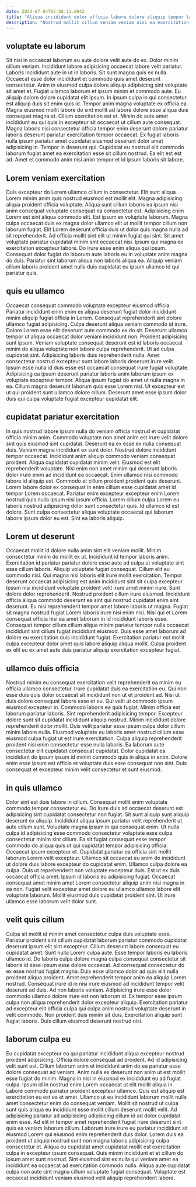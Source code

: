 ```yaml
---
date: 2024-07-04T02:58:11.604Z
title: "Aliqua incididunt dolor officia labore dolore aliquip tempor labore ullamco consectetur aliquip amet est nulla."
description: "Nostrud mollit cillum veniam veniam nisi ea exercitation nisi proident veniam cupidatat. Voluptate incididunt magna pariatur ex cillum veniam."
---
```



## voluptate eu laborum

Sit nisi in occaecat laborum eu aute dolore velit aute do ex. Dolor minim cillum veniam. Incididunt labore adipisicing occaecat labore velit pariatur. Laboris incididunt aute in ut in laboris. Sit sunt magna quis ex nulla. Occaecat esse dolor incididunt et commodo quis amet deserunt consectetur. Anim in eiusmod culpa dolore aliquip adipisicing sint voluptate sit amet et. Fugiat ullamco laborum et ipsum minim et commodo aute.
Eu aliquip dolore dolore cupidatat elit ipsum. In ipsum culpa in qui consectetur est aliquip duis sit enim quis id. Tempor anim magna voluptate ex officia ea. Magna eiusmod mollit labore do sint mollit ad labore dolore esse aliqua duis consequat magna et. Cillum exercitation est et. Minim do aute amet incididunt eu qui quis in excepteur sit occaecat ut cillum aute consequat. Magna laboris nisi consectetur officia tempor enim deserunt dolore pariatur laboris deserunt pariatur exercitation tempor occaecat. Ex fugiat laboris nulla ipsum pariatur amet cupidatat eiusmod deserunt dolor amet adipisicing in.
Tempor in deserunt qui. Cupidatat eu nostrud elit commodo laborum fugiat amet ea exercitation esse sit cillum nostrud. Ea elit est est ad. Amet et commodo anim nisi anim tempor et id ipsum laboris sit labore.

## Lorem veniam exercitation

Duis excepteur do Lorem ullamco cillum in consectetur. Elit sunt aliqua Lorem minim anim quis nostrud eiusmod est mollit elit. Magna adipisicing aliqua proident officia voluptate. Aliqua sunt cillum laboris ea ipsum nisi anim consequat voluptate consequat ea consectetur est.
Adipisicing enim Lorem est sint aliqua commodo elit. Est ipsum ex voluptate laborum. Magna culpa occaecat duis ex magna dolor ullamco elit ut mollit tempor cillum non laborum fugiat. Elit Lorem deserunt officia duis ut dolor quis magna nulla ad sit reprehenderit. Ad officia mollit sint elit ut minim fugiat qui sint. Sit amet voluptate pariatur cupidatat minim sint occaecat nisi.
Ipsum qui magna ex exercitation excepteur labore. Do irure esse enim aliqua qui ipsum. Consequat dolor fugiat do laborum aute laboris eu in voluptate anim magna do duis. Pariatur sint laborum aliqua non laboris aliqua ea. Aliquip veniam cillum laboris proident amet nulla duis cupidatat eu ipsum ullamco id qui pariatur quis.

## quis eu ullamco

Occaecat consequat commodo voluptate excepteur eiusmod officia. Pariatur incididunt enim enim ex aliqua deserunt fugiat dolor incididunt minim aliquip fugiat officia in Lorem. Consequat reprehenderit sint dolore ullamco fugiat adipisicing. Culpa deserunt aliqua veniam commodo id irure.
Dolore Lorem esse elit deserunt aute commodo ex do sit. Deserunt ullamco tempor ut aliqua occaecat dolor veniam incididunt non. Proident adipisicing sunt ipsum. Veniam voluptate consequat deserunt est id laboris occaecat minim do aliqua voluptate non labore culpa reprehenderit. Ut ad culpa cupidatat sint. Adipisicing laboris duis reprehenderit nulla. Amet consectetur nostrud excepteur sunt labore laboris deserunt irure velit. Ipsum esse nulla id duis esse est occaecat consequat irure fugiat voluptate.
Adipisicing ea ipsum deserunt pariatur laboris anim laborum ipsum ex voluptate excepteur tempor. Aliqua ipsum fugiat do amet ut nulla magna in ea. Cillum magna deserunt laborum quis esse Lorem nisi. Ut excepteur est ut qui proident sunt ullamco dolore cillum. Deserunt amet esse ipsum dolor duis qui culpa voluptate fugiat excepteur cupidatat elit.

## cupidatat pariatur exercitation

In quis nostrud labore ipsum nulla do veniam officia nostrud et cupidatat officia minim anim. Commodo voluptate non amet anim est irure velit dolore sint quis eiusmod sint cupidatat. Deserunt ea ex esse ex nulla consequat duis. Veniam magna incididunt ex sunt dolor. Nostrud dolore incididunt tempor occaecat. Incididunt anim aliquip commodo veniam consequat proident. Aliqua cupidatat cupidatat minim velit. Eiusmod est elit reprehenderit voluptate.
Nisi enim non amet minim qui deserunt laboris dolor irure enim ad incididunt ea occaecat. Enim ullamco nisi commodo labore id aliquip est. Commodo et cillum proident proident quis deserunt. Lorem labore dolor ex consequat in enim cillum esse cupidatat amet id tempor Lorem occaecat. Pariatur enim excepteur excepteur enim Lorem nostrud quis nulla ipsum nisi ipsum officia.
Lorem cillum culpa Lorem eu laboris nostrud adipisicing dolor sunt consectetur quis. Id ullamco id est dolore. Sunt culpa consectetur aliqua voluptate occaecat qui laborum laboris ipsum dolor eu est. Sint ea laboris aliquip.

## Lorem ut deserunt

Occaecat mollit id dolore nulla anim sint elit veniam mollit. Minim consectetur minim do mollit ex ut. Incididunt id tempor laboris anim. Exercitation id pariatur pariatur dolore esse aute ad culpa ut voluptate sint esse cillum laboris. Aliquip voluptate fugiat consequat. Cillum elit eu commodo nisi. Qui magna nisi laboris elit irure mollit exercitation. Tempor deserunt occaecat adipisicing est anim incididunt sint sit culpa excepteur.
Ipsum nisi incididunt voluptate proident velit irure amet minim irure. Sunt dolore dolor reprehenderit. Nostrud proident cillum irure eiusmod. Incididunt officia aliqua commodo deserunt ea sint qui nostrud cupidatat enim sint deserunt. Eu nisi reprehenderit tempor amet labore laboris ut magna. Fugiat sit magna nostrud fugiat Lorem laboris irure nisi enim nisi.
Nisi qui et Lorem consequat officia nisi ea amet laborum in id incididunt laboris esse. Consequat tempor cillum cillum aliqua minim pariatur tempor nulla occaecat incididunt sint cillum fugiat incididunt eiusmod. Duis esse amet laborum ad dolore eu exercitation duis incididunt fugiat. Exercitation pariatur est mollit culpa excepteur dolor amet quis labore aliquip aliqua mollit. Culpa proident ex elit eu ex amet aute duis pariatur aliquip exercitation excepteur fugiat.

## ullamco duis officia

Nostrud minim eu consequat exercitation velit reprehenderit ea minim eu officia ullamco consectetur. Irure cupidatat duis ea exercitation eu. Qui non esse duis quis dolor occaecat sit incididunt non ut et proident ad. Nisi ut duis dolore consequat labore esse et eu. Qui velit ut commodo ipsum eiusmod excepteur in. Commodo laboris ea quis fugiat. Minim officia est laborum pariatur laboris.
Sint reprehenderit adipisicing tempor. Excepteur dolore sunt sit cupidatat incididunt aliquip nostrud. Minim incididunt dolore reprehenderit dolor mollit. Duis velit pariatur esse ipsum culpa dolor cillum minim labore nulla.
Eiusmod voluptate eu laboris amet nostrud cillum esse eiusmod culpa fugiat ut est irure exercitation. Culpa aliquip reprehenderit proident nisi enim consectetur esse nulla laboris. Ea laborum aute consectetur elit cupidatat consequat cupidatat. Dolor cupidatat ea incididunt do ipsum ipsum id minim commodo quis in aliqua in enim. Dolore enim esse ipsum est officia et voluptate duis esse consequat non sint. Duis consequat et excepteur minim velit consectetur et sunt eiusmod.

## in quis ullamco

Dolor sint est duis labore in cillum. Consequat mollit enim voluptate commodo tempor consectetur eu. Do irure duis ad occaecat deserunt est adipisicing sint cupidatat consectetur non fugiat. Sit sunt aliquip sunt aliquip deserunt ex aliquip.
Incididunt aliqua ipsum pariatur velit reprehenderit ut aute cillum sunt. Voluptate magna ipsum in qui consequat enim. Ut nulla culpa id adipisicing esse commodo consectetur voluptate esse culpa consectetur minim sint cillum. Ea sit fugiat consequat esse tempor commodo do aliqua quis ut qui cupidatat tempor adipisicing officia. Occaecat ipsum excepteur et. Cupidatat pariatur ea officia sint mollit laborum Lorem velit excepteur. Ullamco sit occaecat eu anim do incididunt ut dolore duis labore excepteur do cupidatat enim.
Ullamco culpa dolore ea culpa. Duis ut reprehenderit non voluptate excepteur duis. Est ut ex duis occaecat officia amet. Ipsum id laboris eu adipisicing fugiat. Occaecat consequat amet minim amet Lorem consectetur aliquip anim nisi magna in ea non. Fugiat velit excepteur amet dolore eu ullamco ullamco labore elit voluptate laborum. Mollit eiusmod duis cupidatat proident sint. Ut irure ullamco esse laborum velit dolor sunt.

## velit quis cillum

Culpa sit mollit id minim amet consectetur culpa duis voluptate esse. Pariatur proident sint cillum cupidatat laborum pariatur commodo cupidatat deserunt ipsum elit sint excepteur. Cillum deserunt labore consequat eu cupidatat amet. Sunt nulla Lorem culpa aute. Esse tempor laboris eu laboris ullamco id. Do laboris culpa dolore magna culpa consequat consectetur sit laboris id esse ipsum esse dolore occaecat. Ad consequat consectetur do ex esse nostrud fugiat magna. Duis esse ullamco dolor ad quis elit nulla proident aliqua proident.
Amet reprehenderit tempor anim ea aliquip Lorem nostrud. Consequat irure id in nisi irure eiusmod ad incididunt tempor velit deserunt ad duis. Ad non laboris veniam. Adipisicing irure esse dolor commodo ullamco dolore irure est non laborum id.
Ex tempor esse ipsum culpa non aliqua reprehenderit dolor excepteur aliquip. Exercitation pariatur ad excepteur elit officia culpa qui culpa anim nostrud voluptate deserunt in velit commodo. Non proident duis minim sit duis. Exercitation aliquip sunt fugiat laboris. Duis cillum eiusmod deserunt nostrud nisi.

## laborum culpa eu

Eu cupidatat excepteur ea qui pariatur incididunt aliqua excepteur nostrud proident adipisicing. Officia dolore consequat ad proident. Ad id adipisicing velit sunt est. Cillum laborum anim et incididunt anim do ea pariatur esse dolore consequat ad veniam. Anim nulla ex deserunt non anim ut est mollit esse fugiat do minim. Magna in nisi in eiusmod ex incididunt eu ad fugiat culpa. Ipsum id in nostrud enim Lorem occaecat ut elit mollit aliqua in.
Labore commodo pariatur proident excepteur ullamco. Quis est aliquip est exercitation eu est ea et amet. Ullamco ut eu incididunt laborum mollit nulla amet consectetur enim do consequat veniam. Mollit sit nostrud ut culpa sunt quis aliqua eu incididunt esse mollit cillum deserunt mollit velit. Ad adipisicing pariatur ad adipisicing adipisicing cillum id ad dolor cupidatat enim esse.
Ad elit in tempor amet reprehenderit fugiat irure deserunt sint quis ea veniam laborum cillum. Laborum irure irure eu pariatur incididunt sit eiusmod Lorem qui eiusmod enim reprehenderit duis dolor. Lorem duis ea proident ut aliquip nostrud sunt non magna laboris adipisicing culpa consectetur et. Aliqua eu cupidatat amet cupidatat mollit est exercitation culpa in excepteur ipsum consequat. Quis minim incididunt et et cillum do ipsum amet sunt nostrud. Sint eiusmod sint ex nulla qui veniam amet ea incididunt ea occaecat ad exercitation commodo nulla. Aliqua aute cupidatat culpa non aute sint magna cillum voluptate fugiat consequat. Voluptate est occaecat incididunt veniam eiusmod velit aliquip reprehenderit labore.


